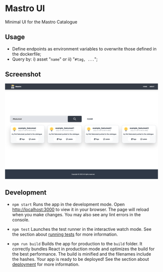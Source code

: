 # Mastro UI
Minimal UI for the Mastro Catalogue

## Usage

- Define endpoints as environment variables to overwrite those defined in the dockerfile;
- Query by: i) asset "`name`" or ii) "`#tag, ...`";

## Screenshot
![Screenshot](screenshot.png)

## Development

* `npm start` Runs the app in the development mode. Open [http://localhost:3000](http://localhost:3000) to view it in your browser. The page will reload when you make changes. You may also see any lint errors in the console.

* `npm test` Launches the test runner in the interactive watch mode. See the section about [running tests](https://facebook.github.io/create-react-app/docs/running-tests) for more information.

* `npm run build` Builds the app for production to the `build` folder. It correctly bundles React in production mode and optimizes the build for the best performance. The build is minified and the filenames include the hashes. Your app is ready to be deployed! See the section about [deployment](https://facebook.github.io/create-react-app/docs/deployment) for more information.
